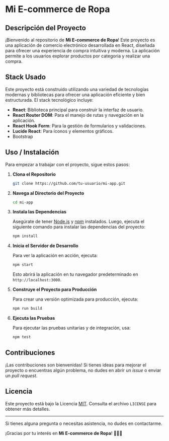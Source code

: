 # Mi E-commerce de Ropa

## Descripción del Proyecto

¡Bienvenido al repositorio de **Mi E-commerce de Ropa**! Este proyecto es una aplicación de comercio electrónico desarrollada en React, diseñada para ofrecer una experiencia de compra intuitiva y moderna. La aplicación permite a los usuarios explorar productos por categoria y realizar una compra.

## Stack Usado

Este proyecto está construido utilizando una variedad de tecnologías modernas y bibliotecas para ofrecer una aplicación eficiente y bien estructurada. El stack tecnológico incluye:

- **React**: Biblioteca principal para construir la interfaz de usuario.
- **React Router DOM**: Para el manejo de rutas y navegación en la aplicación.
- **React Hook Form**: Para la gestión de formularios y validaciones.
- **Lucide React**: Para íconos y elementos gráficos.
- Bootstrap
## Uso / Instalación

Para empezar a trabajar con el proyecto, sigue estos pasos:

1. **Clona el Repositorio**

   ```bash
   git clone https://github.com/tu-usuario/mi-app.git
   ```

2. **Navega al Directorio del Proyecto**

   ```bash
   cd mi-app
   ```

3. **Instala las Dependencias**

   Asegúrate de tener [Node.js](https://nodejs.org/) y [npm](https://www.npmjs.com/) instalados. Luego, ejecuta el siguiente comando para instalar las dependencias del proyecto:

   ```bash
   npm install
   ```

4. **Inicia el Servidor de Desarrollo**

   Para ver la aplicación en acción, ejecuta:

   ```bash
   npm start
   ```

   Esto abrirá la aplicación en tu navegador predeterminado en `http://localhost:3000`.

5. **Construye el Proyecto para Producción**

   Para crear una versión optimizada para producción, ejecuta:

   ```bash
   npm run build
   ```

6. **Ejecuta las Pruebas**

   Para ejecutar las pruebas unitarias y de integración, usa:

   ```bash
   npm test
   ```

## Contribuciones

¡Las contribuciones son bienvenidas! Si tienes ideas para mejorar el proyecto o encuentras algún problema, no dudes en abrir un *issue* o enviar un *pull request*. 

## Licencia

Este proyecto está bajo la Licencia [MIT](https://opensource.org/licenses/MIT). Consulta el archivo `LICENSE` para obtener más detalles.

---

Si tienes alguna pregunta o necesitas asistencia, no dudes en contactarme.

¡Gracias por tu interés en **Mi E-commerce de Ropa**! 🚀👗👚
